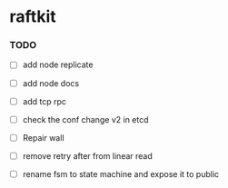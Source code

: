 # raftkit

### TODO 
- [ ] add node replicate
- [ ] add node docs 
- [ ] add tcp rpc 
- [ ] check the conf change v2 in etcd
- [ ] Repair wall 
- [ ] remove retry after from linear read 
- [ ] rename fsm to state machine and expose it to public



